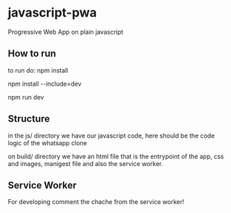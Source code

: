 # javascript-pwa
Progressive Web App on plain javascript

## How to run

to run do:
npm install

npm install --include=dev

npm run dev

## Structure
in the js/ directory we have our javascript code, here should  be the code logic of the whatsapp clone

on build/ directory we have an html file that is the entrypoint of the app, css and images, manigest file and also the service worker.

## Service Worker
For developing comment the chache from the service worker!
